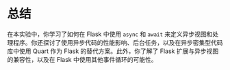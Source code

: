 # 总结

在本实验中，你学习了如何在 Flask 中使用 `async` 和 `await` 来定义异步视图和处理程序。你还探讨了使用异步代码的性能影响、后台任务，以及在异步密集型代码库中使用 Quart 作为 Flask 的替代方案。此外，你了解了 Flask 扩展与异步视图的兼容性，以及在 Flask 中使用其他事件循环的可能性。
